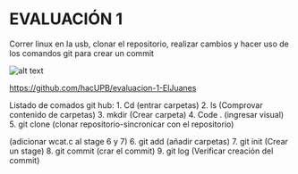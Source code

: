 <h1> EVALUACIÓN 1 </h1>
Correr linux en la usb, clonar el repositorio, realizar cambios y hacer uso de los comandos git para crear un commit

![alt text](https://i.imgur.com/MMaNv3l.jpeg)

https://github.com/hacUPB/evaluacion-1-ElJuanes

Listado de comados git hub:
1.
Cd (entrar carpetas)
2.
ls (Comprovar contenido de carpetas)
3.
mkdir (Crear carpeta)
4.
Code . (ingresar visual)
5.
git clone (clonar repositorio-sincronicar con el repositorio)

(adicionar wcat.c al stage 6 y 7)
6.
git add (añadir carpetas)
7.
git init (Crear un stage)
8.
git commit (crar el commit)
9.
git log (Verificar creación del commit)


